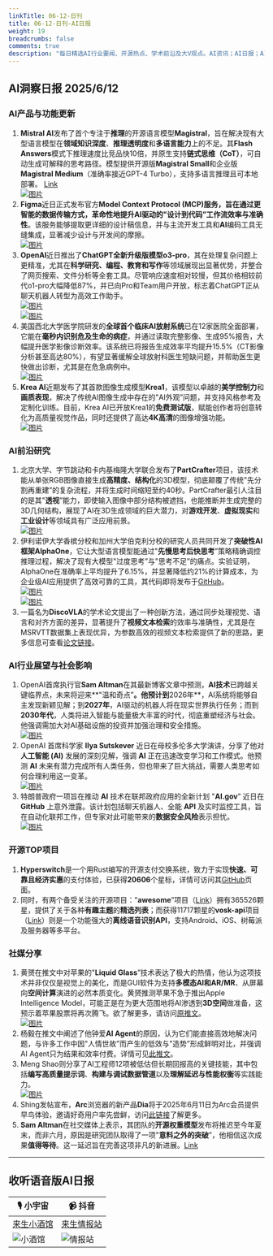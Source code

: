 ```yaml
---
linkTitle: 06-12-日刊
title: 06-12-日刊-AI日报
weight: 19
breadcrumbs: false
comments: true
description: "每日精选AI行业要闻、开源热点、学术前沿及大V观点。AI资讯；AI日报；AI知识库；AI教程；AI资讯日报；AI工具；AI Daily News 。1.  **Mistral AI**发布了首个专注于**推理**的开源语言模型**Magistral**，旨在解决现有大型语言模型在**领域知识深度**、**推"
---
```


## AI洞察日报 2025/6/12

### **AI产品与功能更新**

1.  **Mistral AI**发布了首个专注于**推理**的开源语言模型**Magistral**，旨在解决现有大型语言模型在**领域知识深度**、**推理透明度**和**多语言能力**上的不足。其**Flash Answers**模式下推理速度比竞品快10倍，并原生支持**链式思维（CoT）**，可自动生成可解释的思考路径。模型提供开源版**Magistral Small**和企业版**Magistral Medium**（准确率接近GPT-4 Turbo），支持多语言推理且可本地部署。 [Link](https://mistral.ai/news/magistral)
     <br/> [![图片](https://cdn.jsdelivr.net/gh/justlovemaki/imagehub@main/assets/2025/07/news_01jzjacwjre0c8r3jffjdezd95.png)](https://cdn.jsdelivr.net/gh/justlovemaki/imagehub@main/assets/2025/07/news_01jzjacwjre0c8r3jffjdezd95.png) <br/>
2.  **Figma**近日正式发布官方**Model Context Protocol (MCP)**服务，旨在通过更智能的数据传输方式，革命性地提升**AI驱动的"设计到代码”工作流效率与准确性**。该服务能够提取更详细的设计稿信息，并与主流开发工具和**AI**编码工具无缝集成，显著减少设计与开发间的摩擦。
     <br/> [![图片](https://cdn.jsdelivr.net/gh/justlovemaki/imagehub@main/assets/2025/07/news_01jzjae7f9e7zb70yh039mzew1.jpg)](https://cdn.jsdelivr.net/gh/justlovemaki/imagehub@main/assets/2025/07/news_01jzjae7f9e7zb70yh039mzew1.jpg) <br/>
3.  **OpenAI**近日推出了**ChatGPT全新升级版模型o3-pro**，其在处理复杂问题上更精准，尤其在**科学研究、编程、教育和写作**等领域展现出显著优势，并整合了网页搜索、文件分析等全套工具。尽管响应速度相对较慢，但其价格相较前代o1-pro大幅降低87%，并已向Pro和Team用户开放，标志着ChatGPT正从聊天机器人转型为高效工作助手。
     <br/> [![图片](https://cdn.jsdelivr.net/gh/justlovemaki/imagehub@main/assets/2025/07/news_01jzjadyh1fyabnqz09a72mxmc.png)](https://cdn.jsdelivr.net/gh/justlovemaki/imagehub@main/assets/2025/07/news_01jzjadyh1fyabnqz09a72mxmc.png) <br/> [![图片](https://cdn.jsdelivr.net/gh/justlovemaki/imagehub@main/assets/2025/07/news_01jzjae0dveqxb3k6138pdksee.png)](https://cdn.jsdelivr.net/gh/justlovemaki/imagehub@main/assets/2025/07/news_01jzjae0dveqxb3k6138pdksee.png) <br/>
4.  美国西北大学医学院研发的**全球首个临床AI放射系统**已在12家医院全面部署，它能在**毫秒内识别危及生命的病症**，并通过读取完整影像、生成95%报告，大幅提升医学影像诊断效率。该系统已将报告生成效率平均提升15.5%（CT影像分析甚至高达80%），有望显著缓解全球放射科医生短缺问题，并帮助医生更快做出诊断，尤其是在危急病例中。
     <br/> [![图片](https://cdn.jsdelivr.net/gh/justlovemaki/imagehub@main/assets/2025/07/news_01jzjadbjqecnbgper280rc9pw.jpg)](https://cdn.jsdelivr.net/gh/justlovemaki/imagehub@main/assets/2025/07/news_01jzjadbjqecnbgper280rc9pw.jpg) <br/>
5.  **Krea AI**近期发布了其首款图像生成模型**Krea1**，该模型以卓越的**美学控制力**和**画质表现**，解决了传统AI图像生成中存在的"AI外观”问题，并支持风格参考及定制化训练。目前，Krea AI已开放Krea1的**免费测试版**，赋能创作者将创意转化为高质量视觉作品，同时还提供了高达**4K高清**的图像增强功能。
     <br/> [![图片](https://cdn.jsdelivr.net/gh/justlovemaki/imagehub@main/assets/2025/07/news_01jzjads9pe9hv1k79vsdpje4d.png)](https://cdn.jsdelivr.net/gh/justlovemaki/imagehub@main/assets/2025/07/news_01jzjads9pe9hv1k79vsdpje4d.png) <br/>

### **AI前沿研究**

1.  北京大学、字节跳动和卡内基梅隆大学联合发布了**PartCrafter**项目，该技术能从单张RGB图像直接生成**高精度、结构化**的3D模型，彻底颠覆了传统"先分割再重建”的复杂流程，并将生成时间缩短至约40秒。PartCrafter最引人注目的是其"**透视**”能力，即使输入图像中部分结构被遮挡，也能推断并生成完整的3D几何结构，展现了AI在3D生成领域的巨大潜力，对**游戏开发**、**虚拟现实**和**工业设计**等领域具有广泛应用前景。
     <br/> [![图片](https://cdn.jsdelivr.net/gh/justlovemaki/imagehub@main/assets/2025/07/news_01jzjae9k2fsp8b9f6jm0zbe6v.png)](https://cdn.jsdelivr.net/gh/justlovemaki/imagehub@main/assets/2025/07/news_01jzjae9k2fsp8b9f6jm0zbe6v.png) <br/>
2.  伊利诺伊大学香槟分校和加州大学伯克利分校的研究人员共同开发了**突破性AI框架AlphaOne**，它让大型语言模型能通过"**先慢思考后快思考**”策略精确调控推理过程，解决了现有大模型"过度思考”与"思考不足”的痛点。实验证明，AlphaOne在准确率上平均提升了6.15%，并显著降低约21%的计算成本，为企业级AI应用提供了高效可靠的工具，其代码即将发布于[GitHub](https://github.com/ASTRAL-Group/AlphaOne)。
     <br/> [![图片](https://cdn.jsdelivr.net/gh/justlovemaki/imagehub@main/assets/2025/07/news_01jzjae1x3f0xb3k2pf5dma97f.png)](https://cdn.jsdelivr.net/gh/justlovemaki/imagehub@main/assets/2025/07/news_01jzjae1x3f0xb3k2pf5dma97f.png) <br/> [![图片](https://cdn.jsdelivr.net/gh/justlovemaki/imagehub@main/assets/2025/07/news_01jzjae5vffrbaz5f6y52pxnmv.png)](https://cdn.jsdelivr.net/gh/justlovemaki/imagehub@main/assets/2025/07/news_01jzjae5vffrbaz5f6y52pxnmv.png) <br/>
3.  一篇名为**DiscoVLA**的学术论文提出了一种创新方法，通过同步处理视觉、语言和对齐方面的差异，显著提升了**视频文本检索**的效率与准确性，尤其是在MSRVTT数据集上表现优异，为参数高效的视频文本检索提供了新的思路，更多信息可查看[论文链接](https://arxiv.org/abs/2506.08887)。

### **AI行业展望与社会影响**

1.  OpenAI首席执行官**Sam Altman**在其最新博客文章中预测，**AI技术**已跨越关键临界点，未来将迎来**"温和奇点”**。他预计到**2026年**，AI系统将能够自主发现新颖见解；到**2027年**，AI驱动的机器人将在现实世界执行任务；而到**2030年代**，人类将进入智能与能量极大丰富的时代，彻底重塑经济与社会。他强调需加大对AI基础设施的投资并加强治理和安全措施。
     <br/> [![图片](https://cdn.jsdelivr.net/gh/justlovemaki/imagehub@main/assets/2025/07/news_01jzjade2revcb5hw140gf93ad.jpg)](https://cdn.jsdelivr.net/gh/justlovemaki/imagehub@main/assets/2025/07/news_01jzjade2revcb5hw140gf93ad.jpg) <br/>
2.  OpenAI 首席科学家 **Ilya Sutskever** 近日在母校多伦多大学演讲，分享了他对**人工智能 (AI)** 发展的深刻见解，强调 **AI** 正在迅速改变学习和工作模式。他预测 **AI** 未来有潜力完成所有人类任务，但也带来了巨大挑战，需要人类思考如何合理利用这一变革。
     <br/> [![图片](https://cdn.jsdelivr.net/gh/justlovemaki/imagehub@main/assets/2025/07/news_01jzjad810f0cb0zvnm415dt1t.jpg)](https://cdn.jsdelivr.net/gh/justlovemaki/imagehub@main/assets/2025/07/news_01jzjad810f0cb0zvnm415dt1t.jpg) <br/>
3.  特朗普政府一项旨在推动 **AI** 技术在联邦政府应用的全新计划 "**AI.gov**” 近日在 **GitHub** 上意外泄露。该计划包括聊天机器人、全能 **API** 及实时监控工具，旨在自动化联邦工作，但专家对此可能带来的**数据安全风险**表示担忧。
     <br/> [![图片](https://cdn.jsdelivr.net/gh/justlovemaki/imagehub@main/assets/2025/07/news_01jzjad6brf1p8b8tygss2qg02.jpg)](https://cdn.jsdelivr.net/gh/justlovemaki/imagehub@main/assets/2025/07/news_01jzjad6brf1p8b8tygss2qg02.jpg) <br/>

### **开源TOP项目**

1.  **Hyperswitch**是一个用Rust编写的开源支付交换系统，致力于实现**快速、可靠且经济实惠**的支付体验，已获得**20606**个星标，详情可访问其[GitHub](https://github.com/juspay/hyperswitch)页面。
2.  同时，有两个备受关注的开源项目："**awesome**”项目（[Link](https://github.com/sindresorhus/awesome)）拥有365526颗星，提供了关于各种**有趣主题**的**精选列表**；而获得11717颗星的**vosk-api**项目（[Link](https://github.com/alphacep/vosk-api)）则是一个功能强大的**离线语音识别API**，支持Android、iOS、树莓派及服务器等多平台。

### **社媒分享**

1.  黄赟在推文中对苹果的"**Liquid Glass**”技术表达了极大的热情，他认为这项技术并非仅仅是视觉上的美化，而是GUI软件为支持**多模态AI和AR/MR**、从屏幕向**空间计算**演进的必然本质变化。黄赟推测苹果不急于推出Apple Intelligence Model，可能正是在为更大范围地将AI渗透到**3D空间**做准备，这预示着苹果股票将再次腾飞。欲了解更多，请访问[原推文](https://x.com/huangyun_122/status/1932810735194943909)。
     <br/> [![图片](https://cdn.jsdelivr.net/gh/justlovemaki/imagehub@main/assets/2025/07/news_01jzjacyvfetabb02qwpsbj48k.jpg)](https://cdn.jsdelivr.net/gh/justlovemaki/imagehub@main/assets/2025/07/news_01jzjacyvfetabb02qwpsbj48k.jpg) <br/>
2.  杨毅在推文中阐述了他钟爱**AI Agent**的原因，认为它们能直接高效地解决问题，与许多工作中因"人情世故”而产生的低效与"造势”形成鲜明对比，并强调AI Agent只为结果和效率付费。详情可见[此推文](https://x.com/Yangyixxxx/status/1932777869639626876)。
3.  Meng Shao则分享了AI工程师12项被低估但长期回报高的关键技能，其中包括**编写高质量提示词**、**构建与调试数据管道**以及**理解延迟与性能权衡**等实践能力。
     <br/> [![图片](https://cdn.jsdelivr.net/gh/justlovemaki/imagehub@main/assets/2025/07/news_01jzjad4tee8j8my9p06s1kme0.jpg)](https://cdn.jsdelivr.net/gh/justlovemaki/imagehub@main/assets/2025/07/news_01jzjad4tee8j8my9p06s1kme0.jpg) <br/>
4.  Shing发帖宣布，**Arc**浏览器的新产品**Dia**将于2025年6月11日为Arc会员提供早鸟体验，邀请好奇用户率先尝鲜，访问[此链接](https://x.com/shing19_eth/status/1932686185434063352)了解更多。
5.  **Sam Altman**在社交媒体上表示，其团队的**开源权重模型**发布将推迟至今年夏末，而非六月，原因是研究团队取得了一项"**意料之外的突破**”，他相信这次成果**值得等待**。这一延迟旨在完善这项非凡的新进展。[Link](https://x.com/dotey/status/1932584576276210004)

---

## **收听语音版AI日报**

| 🎙️ **小宇宙** | 📹 **抖音** |
| --- | --- |
| [来生小酒馆](https://www.xiaoyuzhoufm.com/podcast/683c62b7c1ca9cf575a5030e)  |   [来生情报站](https://www.douyin.com/user/MS4wLjABAAAAwpwqPQlu38sO38VyWgw9ZjDEnN4bMR5j8x111UxpseHR9DpB6-CveI5KRXOWuFwG)| 
| ![小酒馆](https://s1.imagehub.cc/images/2025/06/24/f959f7984e9163fc50d3941d79a7f262.md.png) | ![情报站](https://s1.imagehub.cc/images/2025/06/24/7fc30805eeb831e1e2baa3a240683ca3.md.png) |